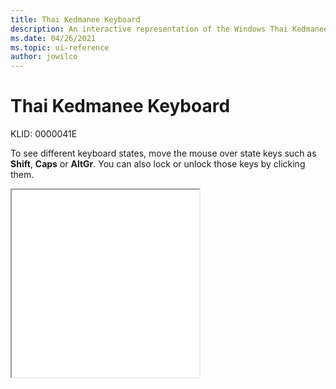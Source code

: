 ```yaml
---
title: Thai Kedmanee Keyboard
description: An interactive representation of the Windows Thai Kedmanee keyboard. To see different keyboard states, click or move the mouse over the state keys.
ms.date: 04/26/2021
ms.topic: ui-reference
author: jowilco
---
```


# Thai Kedmanee Keyboard

KLID: 0000041E

To see different keyboard states, move the mouse over state keys such as **Shift**, **Caps** or **AltGr**. You can also lock or unlock those keys by clicking them.

<iframe src="kbdth0.html" height="300"></iframe>
